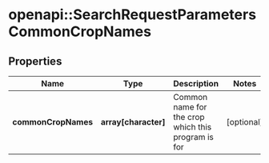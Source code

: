 # openapi::SearchRequestParametersCommonCropNames

## Properties
Name | Type | Description | Notes
------------ | ------------- | ------------- | -------------
**commonCropNames** | **array[character]** | Common name for the crop which this program is for | [optional] 


